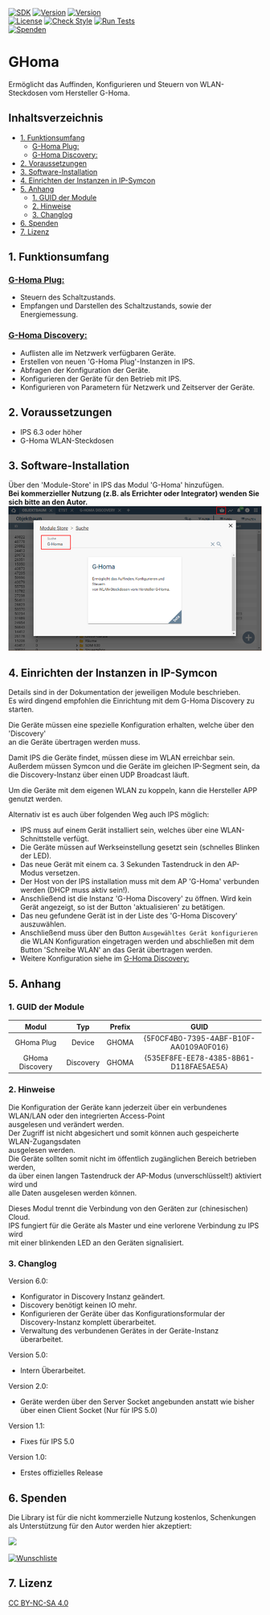 [![SDK](https://img.shields.io/badge/Symcon-PHPModul-red.svg)](https://www.symcon.de/service/dokumentation/entwicklerbereich/sdk-tools/sdk-php/)
[![Version](https://img.shields.io/badge/Modul%20Version-6.00-blue.svg)]()
[![Version](https://img.shields.io/badge/Symcon%20Version-6.3%20%3E-green.svg)](https://www.symcon.de/de/service/dokumentation/installation/migrationen/v62-v63-q4-2022/)  
[![License](https://img.shields.io/badge/License-CC%20BY--NC--SA%204.0-green.svg)](https://creativecommons.org/licenses/by-nc-sa/4.0/)
[![Check Style](https://github.com/Nall-chan/GHoma/workflows/Check%20Style/badge.svg)](https://github.com/Nall-chan/GHoma/actions) [![Run Tests](https://github.com/Nall-chan/GHoma/workflows/Run%20Tests/badge.svg)](https://github.com/Nall-chan/GHoma/actions)  
[![Spenden](https://www.paypalobjects.com/de_DE/DE/i/btn/btn_donate_SM.gif)](#6-spenden)  

# GHoma  <!-- omit in toc -->
Ermöglicht das Auffinden, Konfigurieren und Steuern
von WLAN-Steckdosen vom Hersteller G-Homa.


## Inhaltsverzeichnis  <!-- omit in toc -->

- [1. Funktionsumfang](#1-funktionsumfang)
  - [G-Homa Plug:](#g-homa-plug)
  - [G-Homa Discovery:](#g-homa-discovery)
- [2. Voraussetzungen](#2-voraussetzungen)
- [3. Software-Installation](#3-software-installation)
- [4. Einrichten der Instanzen in IP-Symcon](#4-einrichten-der-instanzen-in-ip-symcon)
- [5. Anhang](#5-anhang)
  - [1. GUID der Module](#1-guid-der-module)
  - [2. Hinweise](#2-hinweise)
  - [3. Changlog](#3-changlog)
- [6. Spenden](#6-spenden)
- [7. Lizenz](#7-lizenz)

## 1. Funktionsumfang

### [G-Homa Plug:](GHPlug/)  

 - Steuern des Schaltzustands.  
 - Empfangen und Darstellen des Schaltzustands, sowie der Energiemessung.  

### [G-Homa Discovery:](GHDiscovery/)  

 - Auflisten alle im Netzwerk verfügbaren Geräte.  
 - Erstellen von neuen 'G-Homa Plug'-Instanzen in IPS.  
 - Abfragen der Konfiguration der Geräte.  
 - Konfigurieren der Geräte für den Betrieb mit IPS.  
 - Konfigurieren von Parametern für Netzwerk und Zeitserver der Geräte.  

## 2. Voraussetzungen

 - IPS 6.3 oder höher  
 - G-Homa WLAN-Steckdosen  

## 3. Software-Installation

  Über den 'Module-Store' in IPS das Modul 'G-Homa' hinzufügen.  
   **Bei kommerzieller Nutzung (z.B. als Errichter oder Integrator) wenden Sie sich bitte an den Autor.**  
![Module-Store](imgs/install.png)  

## 4. Einrichten der Instanzen in IP-Symcon

Details sind in der Dokumentation der jeweiligen Module beschrieben.  
Es wird dingend empfohlen die Einrichtung mit dem G-Homa Discovery zu starten.  

Die Geräte müssen eine spezielle Konfiguration erhalten, welche über den 'Discovery'  
an die Geräte übertragen werden muss.  

Damit IPS die Geräte findet, müssen diese im WLAN erreichbar sein.  
Außerdem müssen Symcon und die Geräte im gleichen IP-Segment sein, da die Discovery-Instanz über einen UDP Broadcast läuft.  

Um die Geräte mit dem eigenen WLAN zu koppeln, kann die Hersteller APP genutzt werden.  

Alternativ ist es auch über folgenden Weg auch IPS möglich:  

- IPS muss auf einem Gerät installiert sein, welches über eine WLAN-Schnittstelle verfügt.  
- Die Geräte müssen auf Werkseinstellung gesetzt sein (schnelles Blinken der LED).  
- Das neue Gerät mit einem ca. 3 Sekunden Tastendruck in den AP-Modus versetzen.  
- Der Host von der IPS installation muss mit dem AP 'G-Homa' verbunden werden (DHCP muss aktiv sein!).  
- Anschließend ist die Instanz 'G-Homa Discovery' zu öffnen. Wird kein Gerät angezeigt, so ist der Button 'aktualisieren' zu betätigen.  
- Das neu gefundene Gerät ist in der Liste des 'G-Homa Discovery' auszuwählen.  
- Anschließend muss über den Button `Ausgewähltes Gerät konfigurieren` die WLAN Konfiguration eingetragen werden und abschließen mit dem Button 'Schreibe WLAN' an das Gerät übertragen werden.  
- Weitere Konfiguration siehe im [G-Homa Discovery:](GHDiscovery/)  

## 5. Anhang

###  1. GUID der Module

 
|      Modul      |    Typ    | Prefix |                  GUID                  |
| :-------------: | :-------: | :----: | :------------------------------------: |
|   GHoma Plug    |  Device   | GHOMA  | {5F0CF4B0-7395-4ABF-B10F-AA0109A0F016} |
| GHoma Discovery | Discovery | GHOMA  | {535EF8FE-EE78-4385-8B61-D118FAE5AE5A} |


### 2. Hinweise  

 Die Konfiguration der Geräte kann jederzeit über ein verbundenes WLAN/LAN oder den integrierten Access-Point  
 ausgelesen und verändert werden.  
 Der Zugriff ist nicht abgesichert und somit können auch gespeicherte WLAN-Zugangsdaten  
 ausgelesen werden.  
 Die Geräte sollten somit nicht im öffentlich zugänglichen Bereich betrieben werden,  
 da über einen langen Tastendruck der AP-Modus (unverschlüsselt!) aktiviert wird und  
 alle Daten ausgelesen werden können.  
 
 Dieses Modul trennt die Verbindung von den Geräten zur (chinesischen) Cloud.  
 IPS fungiert für die Geräte als Master und eine verlorene Verbindung zu IPS wird  
 mit einer blinkenden LED an den Geräten signalisiert.  


### 3. Changlog

Version 6.0:  
 - Konfigurator in Discovery Instanz geändert.  
 - Discovery benötigt keinen IO mehr.  
 - Konfigurieren der Geräte über das Konfigurationsformular der Discovery-Instanz komplett überarbeitet.  
 - Verwaltung des verbundenen Gerätes in der Geräte-Instanz überarbeitet.  

Version 5.0:  
 - Intern Überarbeitet.  

Version 2.0:  
 - Geräte werden über den Server Socket angebunden anstatt wie bisher über einen Client Socket (Nur für IPS 5.0)  

Version 1.1:  
 - Fixes für IPS 5.0  

Version 1.0:  
 - Erstes offizielles Release  

## 6. Spenden  
  
  Die Library ist für die nicht kommerzielle Nutzung kostenlos, Schenkungen als Unterstützung für den Autor werden hier akzeptiert:  

<a href="https://www.paypal.com/donate?hosted_button_id=G2SLW2MEMQZH2" target="_blank"><img src="https://www.paypalobjects.com/de_DE/DE/i/btn/btn_donate_LG.gif" border="0" /></a>

[![Wunschliste](https://img.shields.io/badge/Wunschliste-Amazon-ff69fb.svg)](https://www.amazon.de/hz/wishlist/ls/YU4AI9AQT9F?ref_=wl_share)

## 7. Lizenz

  [CC BY-NC-SA 4.0](https://creativecommons.org/licenses/by-nc-sa/4.0/)  
